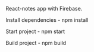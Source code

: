 React-notes app with Firebase.

Install dependencies - npm install

Start project - npm start

Build project - npm build

